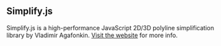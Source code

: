 ## Simplify.js

Simplify.js is a high-performance JavaScript 2D/3D polyline simplification library by Vladimir Agafonkin. [Visit the website](http://mourner.github.com/simplify-js/) for more info.